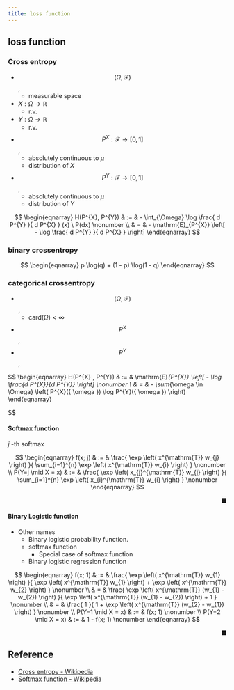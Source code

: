 ```yaml
---
title: loss function
---
```


## loss function


### Cross entropy
* $$(\Omega, \mathcal{F})$$,
    * measurable space
* $X: \Omega \rightarrow \mathbb{R}$
    * r.v.
* $Y: \Omega \rightarrow \mathbb{R}$
    * r.v.
* $$P^{X}: \mathcal{F} \rightarrow [0, 1]$$,
    * absolutely continuous to $\mu$
    * distribution of $X$
* $$P^{Y}: \mathcal{F} \rightarrow [0, 1]$$,
    * absolutely continuous to $\mu$
    * distribution of $Y$

$$
\begin{eqnarray}
    H(P^{X}, P^{Y})
    & := &
        -
        \int_{\Omega}
            \log
            \frac{
                d P^{Y}
            }{
                d P^{X}
            }
            (x)
        \ P(dx)
    \nonumber
    \\
    & = &
        -
        \mathrm{E}_{P^{X}}
        \left[
            -
            \log
            \frac{
                d P^{Y}
            }{
                d P^{X}
            }
        \right]
\end{eqnarray}
$$


### binary crossentropy

$$
\begin{eqnarray}
    p \log(q)
    +
    (1 - p) \log(1 - q)
\end{eqnarray}
$$

### categorical crossentropy
* $$(\Omega, \mathcal{F})$$,
    * $\mathrm{card}(\Omega) < \infty$
* $$P^{X}$$,
* $$P^{Y}$$,

$$
\begin{eqnarray}
    H(P^{X} , P^{Y})
    & := &
        \mathrm{E}_{P^{X}}
        \left[
            -
            \log
            \frac{d P^{X}}{d P^{Y}}
        \right]
    \nonumber
    \\
    & = &
        -
        \sum_{\omega \in \Omega}
            \left(
                P^{X}(\{ \omega \})
                \log P^{Y}(\{ \omega \})
            \right)
\end{eqnarray}

$$

#### Softmax function
$j$ -th softmax

$$
\begin{eqnarray}
    f(x; j)
    & := &
        \frac{
            \exp
            \left(
                x^{\mathrm{T}}
                w_{j}
            \right)
        }{
            \sum_{i=1}^{n}
                \exp
                \left(
                    x^{\mathrm{T}}
                    w_{i}
                \right)
        }
    \nonumber
    \\
    P(Y=j \mid X = x)
    & := &
        \frac{
            \exp
            \left(
                x_{j}^{\mathrm{T}}
                w_{j}
            \right)
        }{
            \sum_{i=1}^{n}
                \exp
                \left(
                    x_{i}^{\mathrm{T}}
                    w_{i}
                \right)
        }
    \nonumber
\end{eqnarray}
$$

<div class="end-of-statement" style="text-align: right">■</div>

#### Binary Logistic function
* Other names
    * Binary logistic probability function.
    * softmax function
        * Special case of softmax function
    * Binary logistic regression function

$$
\begin{eqnarray}
    f(x; 1)
    & := &
        \frac{
            \exp
            \left(
                x^{\mathrm{T}}
                w_{1}
            \right)
        }{
            \exp
            \left(
                x^{\mathrm{T}}
                w_{1}
            \right)
                +
            \exp
            \left(
                x^{\mathrm{T}}
                w_{2}
            \right)
        }
    \nonumber
    \\
    & = &
        \frac{
            \exp
            \left(
                x^{\mathrm{T}}
                (w_{1} - w_{2})
            \right)
        }{
            \exp
            \left(
                x^{\mathrm{T}}
                (w_{1} - w_{2})
            \right)
                +
            1
        }
    \nonumber
    \\
    & = &
        \frac{
            1
        }{
            1
            +
            \exp
            \left(
                x^{\mathrm{T}}
                (w_{2} - w_{1})
            \right)
        }
    \nonumber
    \\
    P(Y=1 \mid X = x)
    & := &
        f(x; 1)
    \nonumber
    \\
    P(Y=2 \mid X = x)
    & := &
        1 - f(x; 1)
    \nonumber
\end{eqnarray}
$$

<div class="end-of-statement" style="text-align: right">■</div>

## Reference
* [Cross entropy - Wikipedia](https://en.wikipedia.org/wiki/Cross_entropy)
* [Softmax function \- Wikipedia](https://en.wikipedia.org/wiki/Softmax_function)

